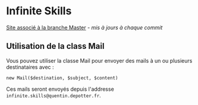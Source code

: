 # Infinite Skills

[Site associé à la branche Master](infinite-skills.quentin.depotter.fr) *- mis à jours à chaque commit*


## Utilisation de la class Mail

Vous pouvez utiliser la classe Mail pour envoyer des mails à un ou plusieurs destinataires avec :

`new Mail($destination, $subject, $content)`

Ces mails seront envoyés depuis l'addresse `infinite.skills@quentin.depotter.fr`.
